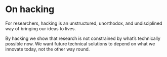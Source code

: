 # On hacking

For researchers, hacking is an unstructured, unorthodox, and undisciplined way of bringing our ideas to lives.

By hacking we show that research is not constrained by what’s technically possible now. We want future technical solutions to depend on what we innovate today, not the other way round.
